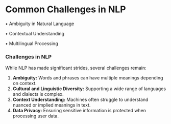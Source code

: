 # Common Challenges in NLP

• Ambiguity in Natural Language

• Contextual Understanding

• Multilingual Processing

### Challenges in NLP

While NLP has made significant strides, several challenges remain:

1. **Ambiguity:** Words and phrases can have multiple meanings depending on context.
2. **Cultural and Linguistic Diversity:** Supporting a wide range of languages and dialects is complex.
3. **Context Understanding:** Machines often struggle to understand nuanced or implied meanings in text.
4. **Data Privacy:** Ensuring sensitive information is protected when processing user data.
